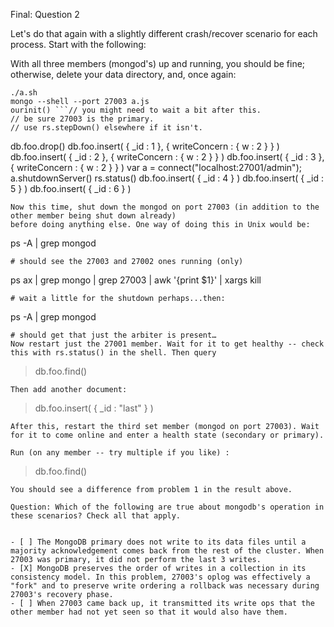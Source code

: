 Final: Question 2

Let's do that again with a slightly different crash/recover scenario for each process. Start with the following:

With all three members (mongod's) up and running, you should be fine; otherwise, delete your data directory, and, once again:
```
./a.sh
mongo --shell --port 27003 a.js
ourinit() ```// you might need to wait a bit after this.
// be sure 27003 is the primary. 
// use rs.stepDown() elsewhere if it isn't.
```
db.foo.drop()
db.foo.insert( { _id : 1 }, { writeConcern : { w : 2 } } )
db.foo.insert( { _id : 2 }, { writeConcern : { w : 2 } } )
db.foo.insert( { _id : 3 }, { writeConcern : { w : 2 } } )
var a = connect("localhost:27001/admin");
a.shutdownServer()
rs.status()
db.foo.insert( { _id : 4 } )
db.foo.insert( { _id : 5 } )
db.foo.insert( { _id : 6 } )
```
Now this time, shut down the mongod on port 27003 (in addition to the other member being shut down already)
before doing anything else. One way of doing this in Unix would be:
```
ps -A | grep mongod
```
# should see the 27003 and 27002 ones running (only)
```
ps ax | grep mongo | grep 27003 | awk '{print $1}' | xargs kill
```
# wait a little for the shutdown perhaps...then:
```
ps -A | grep mongod
```
# should get that just the arbiter is present…
Now restart just the 27001 member. Wait for it to get healthy -- check this with rs.status() in the shell. Then query
```
> db.foo.find()
```
Then add another document:
```
> db.foo.insert( { _id : "last" } )
```
After this, restart the third set member (mongod on port 27003). Wait for it to come online and enter a health state (secondary or primary).

Run (on any member -- try multiple if you like) :
```
> db.foo.find()
```
You should see a difference from problem 1 in the result above.

Question: Which of the following are true about mongodb's operation in these scenarios? Check all that apply.


- [ ] The MongoDB primary does not write to its data files until a majority acknowledgement comes back from the rest of the cluster. When 27003 was primary, it did not perform the last 3 writes.
- [X] MongoDB preserves the order of writes in a collection in its consistency model. In this problem, 27003's oplog was effectively a "fork" and to preserve write ordering a rollback was necessary during 27003's recovery phase.
- [ ] When 27003 came back up, it transmitted its write ops that the other member had not yet seen so that it would also have them.
